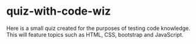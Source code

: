 # quiz-with-code-wiz
Here is a small quiz created for the purposes of testing code knowledge. This will feature topics such as HTML, CSS, bootstrap and JavaScript.

